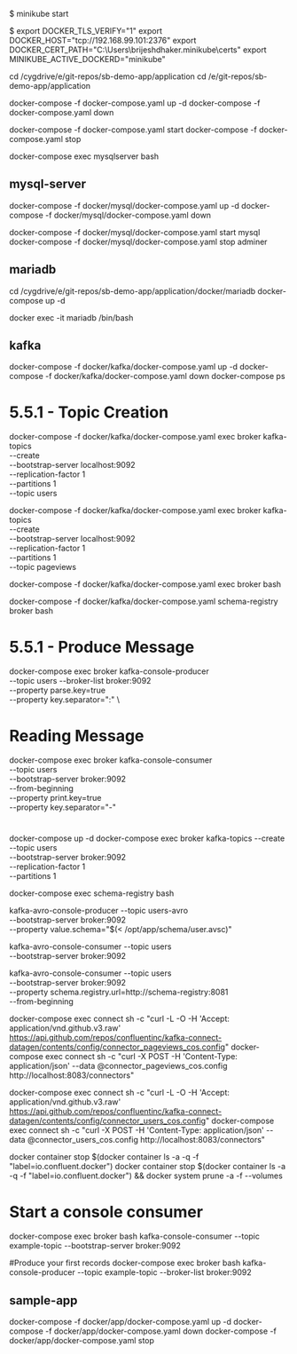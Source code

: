 $ minikube start

$ 
export DOCKER_TLS_VERIFY="1"
export DOCKER_HOST="tcp://192.168.99.101:2376"
export DOCKER_CERT_PATH="C:\Users\brijeshdhaker\.minikube\certs"
export MINIKUBE_ACTIVE_DOCKERD="minikube"


cd  /cygdrive/e/git-repos/sb-demo-app/application
cd  /e/git-repos/sb-demo-app/application

docker-compose -f docker-compose.yaml up -d
docker-compose -f docker-compose.yaml down

docker-compose -f docker-compose.yaml start
docker-compose -f docker-compose.yaml stop

docker-compose exec mysqlserver bash


## mysql-server 
docker-compose -f docker/mysql/docker-compose.yaml up -d
docker-compose -f docker/mysql/docker-compose.yaml down

docker-compose -f docker/mysql/docker-compose.yaml start mysql
docker-compose -f docker/mysql/docker-compose.yaml stop adminer

## mariadb
cd  /cygdrive/e/git-repos/sb-demo-app/application/docker/mariadb
docker-compose up -d

docker exec -it mariadb /bin/bash 


## kafka 
docker-compose -f docker/kafka/docker-compose.yaml up -d
docker-compose -f docker/kafka/docker-compose.yaml down
docker-compose ps

# 5.5.1 - Topic Creation
docker-compose -f docker/kafka/docker-compose.yaml exec broker kafka-topics \
  --create \
  --bootstrap-server localhost:9092 \
  --replication-factor 1 \
  --partitions 1 \
  --topic users

docker-compose -f docker/kafka/docker-compose.yaml exec broker kafka-topics \
  --create \
  --bootstrap-server localhost:9092 \
  --replication-factor 1 \
  --partitions 1 \
  --topic pageviews

docker-compose -f docker/kafka/docker-compose.yaml exec broker bash

docker-compose -f docker/kafka/docker-compose.yaml schema-registry broker bash

# 5.5.1 - Produce Message 
docker-compose exec broker kafka-console-producer \
  --topic users 
  --broker-list broker:9092 \
  --property parse.key=true \
  --property key.separator=":" \
  
# Reading Message 
docker-compose exec broker kafka-console-consumer \
 --topic users \
 --bootstrap-server broker:9092 \
 --from-beginning \
 --property print.key=true \
 --property key.separator="-"

#
docker-compose up -d
docker-compose exec broker kafka-topics --create \
    --topic users \
    --bootstrap-server broker:9092 \
    --replication-factor 1 \
    --partitions 1

docker-compose exec schema-registry bash

kafka-avro-console-producer --topic users-avro \
    --bootstrap-server broker:9092 \
    --property value.schema="$(< /opt/app/schema/user.avsc)"

kafka-avro-console-consumer --topic users \
--bootstrap-server broker:9092 

kafka-avro-console-consumer --topic users \
--bootstrap-server broker:9092 \
--property schema.registry.url=http://schema-registry:8081 \
--from-beginning


docker-compose exec connect sh -c "curl -L -O -H 'Accept: application/vnd.github.v3.raw' https://api.github.com/repos/confluentinc/kafka-connect-datagen/contents/config/connector_pageviews_cos.config"
docker-compose exec connect sh -c "curl -X POST -H 'Content-Type: application/json' --data @connector_pageviews_cos.config http://localhost:8083/connectors"

docker-compose exec connect sh -c "curl -L -O -H 'Accept: application/vnd.github.v3.raw' https://api.github.com/repos/confluentinc/kafka-connect-datagen/contents/config/connector_users_cos.config"
docker-compose exec connect sh -c "curl -X POST -H 'Content-Type: application/json' --data @connector_users_cos.config http://localhost:8083/connectors"




docker container stop $(docker container ls -a -q -f "label=io.confluent.docker")
docker container stop $(docker container ls -a -q -f "label=io.confluent.docker") && docker system prune -a -f --volumes


# Start a console consumer
docker-compose exec broker bash
kafka-console-consumer --topic example-topic --bootstrap-server broker:9092

#Produce your first records
docker-compose exec broker bash
kafka-console-producer --topic example-topic --broker-list broker:9092



## sample-app
docker-compose -f docker/app/docker-compose.yaml up -d
docker-compose -f docker/app/docker-compose.yaml down
docker-compose -f docker/app/docker-compose.yaml stop